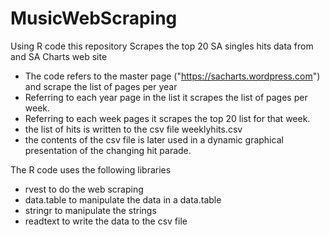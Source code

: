 # MusicWebScraping
Using R code this repository Scrapes the top 20 SA singles hits data from and SA Charts web site
 * The code refers to the master page ("https://sacharts.wordpress.com") and scrape the list of pages per year
 * Referring to each year page in the list it scrapes the list of pages per week.
 * Referring to each week pages it scrapes the top 20 list for that week.
 * the list of hits is written to the csv file weeklyhits.csv
 * the contents of the csv file is later used in a dynamic graphical presentation of the changing hit parade.
 
 The R code uses the following libraries
 * rvest to do the web scraping
 * data.table to manipulate the data in a data.table
 * stringr to manipulate the strings
 * readtext to write the data to the csv file
